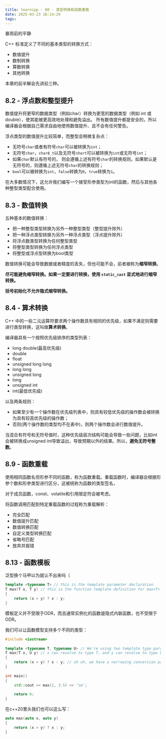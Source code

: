 ```yaml
---
title: learncpp - 08 - 类型转换和函数重载
date: 2025-03-23 16:14:29
tags:
---
```


暴雨前的平静

<!-- more -->

C++ 标准定义了不同的基本类型的转换方式：

- 数值提升
- 数制转换
- 算数转换
- 其他转换

本章的前半解会先讲前三种。

## 8.2 - 浮点数和整型提升

数值提升将更窄的数据类型（例如char）转换为更宽的数据类型（例如 int 或 double），使其能被更高效地处理和避免溢出。
所有数值提升都是安全的，所以编译器会根据自己需求自由地使用数值提升、且不会有任何警告。

浮点类型的数值提升比较简单，而整型会稍微复杂点：

- 无符号`char`或者有符号`char`可以被转换为`int`；
- 无符号`char`，`char8_t`以及无符号`short`可以被转换为`int`或无符号`int`；
- 如果`char`默认有符号的， 则会遵循上述有符号`char`的转换规则。如果默认是无符号的，则遵循上述无符号`char`的转换规则；
- `bool`可以被转换为`int`，`false`转换为`0`，`true`转换为`1`。

在大多数情况下，这允许我们编写一个接受形参类型为int的函数，然后与其他各种整型类型配合使用。

## 8.3 - 数值转换

五种基本的数值转换：

- 把一种整型类型转换为另外一种整型类型（整型提升除外）
- 把一种浮点类型转换为另外一种浮点类型（浮点提升除外）
- 将浮点数类型转换为任何整型类型
- 将整型类型转换为任何浮点类型
- 将整型或浮点型转换为bool类型

数值转换可能会导致数据或者精度的丢失，但也可能不会，前者被称为**缩窄转换**。

**尽可能避免缩窄转换。如果一定要进行转换，使用 `static_cast` 显式地进行缩窄转换。**

**括号初始化不允许隐式缩窄转换。**

## 8.4 - 算术转换

C++ 中的一些二元运算符要求两个操作数具有相同的优先级，如果不满足则需要进行类型转换，这叫做**算术转换**。

编译器具有一个按照优先级排序的类型列表：

- long double(最高优先级)
- double
- float
- unsigned long long
- long long
- unsigned long
- long
- unsigned int
- int(最低优先级)

以及两条规则：

- 如果至少有一个操作数在优先级列表中，则具有较低优先级的操作数会被转换为具有较高优先级的操作数；
- 否则(两个操作数的类型均不在表中)，则两个操作数会进行数值提升。

当混合有符号和无符号值时，这种优先级层次结构可能会导致一些问题，比如int会被转换成unsigned int导致溢出，导致预期以外的结果。所以，**避免无符号整数**。

## 8.9 - 函数重载

使用相同函数名但形参不同的函数，称为函数重载。重载函数时，编译器会根据形参个数和形参类型进行区分，这被统称为函数的类型签名，

对于成员函数，const、volatile和引用限定符会被考虑。

将函数调用匹配到特定重载函数的过程称为重载解析：

- 完全匹配
- 数值提升匹配
- 数值转换匹配
- 自定义类型转换匹配
- 省略号匹配
- 放弃并报错

## 8.13 - 函数模板

泛型换个马甲以为就认不出来吗（

```cpp
template <typename T> // this is the template parameter declaration
T max(T x, T y) // this is the function template definition for max<T>
{
    return (x > y) ? x : y;
}
```

模板定义并不受限于ODR，而且通常实例化的函数是隐式内联函数，也不受限于ODR。

我们可以让函数模型支持多个不同的类型：

```cpp
#include <iostream>
 
template <typename T, typename U> // We're using two template type parameters named T and U
T max(T x, U y) // x can resolve to type T, and y can resolve to type U
{
    return (x > y) ? x : y; // uh oh, we have a narrowing conversion problem here
}
 
int main()
{
    std::cout << max(2, 3.5) << '\n';
 
    return 0;
}
```

在c++20里头我们也可以这么写：

```cpp
auto max(auto x, auto y)
{
    return (x > y) ? x : y;
}
```